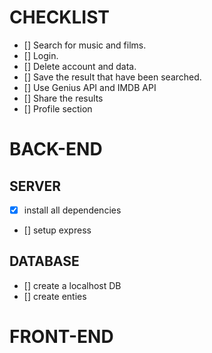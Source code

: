 # CHECKLIST
  - [] Search for music and films.
  - [] Login.
  - [] Delete account and data.
  - [] Save the result that have been searched.
  - [] Use Genius API and IMDB API
  - [] Share the results
  - [] Profile section

# BACK-END
 ## SERVER
  - [X] install all dependencies
  - [] setup express
  
 ## DATABASE
  - [] create a localhost DB
  - [] create enties

# FRONT-END
